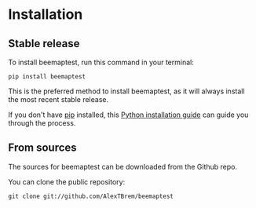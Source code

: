 # Installation

## Stable release

To install beemaptest, run this command in your terminal:

```
pip install beemaptest
```

This is the preferred method to install beemaptest, as it will always install the most recent stable release.

If you don't have [pip](https://pip.pypa.io) installed, this [Python installation guide](http://docs.python-guide.org/en/latest/starting/installation/) can guide you through the process.

## From sources

The sources for beemaptest can be downloaded from the Github repo.

You can clone the public repository:

```
git clone git://github.com/AlexTBrem/beemaptest
```
